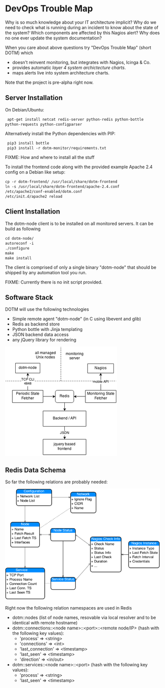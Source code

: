 DevOps Trouble Map
==================

Why is so much knowledge about your IT architecture implicit? Why do we need to check what is running during an incident to know about the state of the system? Which components are affected by this Nagios alert? Why does no one ever update the system documentation?

When you care about above questions try "DevOps Trouble Map" (short DOTM) which

- doesn't reinvent monitoring, but integrates with Nagios, Icinga & Co.
- provides automatic *layer 4 system archictecture charts*.
- maps alerts live into system architecture charts.

Note that the project is pre-alpha right now.

Server Installation
--------------------

On Debian/Ubuntu:

     apt-get install netcat redis-server python-redis python-bottle python-requests python-configparser

Alternatively install the Python dependencies with PIP:

     pip3 install bottle
     pip3 install -r dotm-monitor/requirements.txt
   
FIXME: How and where to install all the stuff

To install the frontend code along with the provided example Apache 2.4 config on a Debian like setup:

    cp -r dotm-frontend/ /usr/local/share/dotm-frontend
    ln -s /usr/local/share/dotm-frontend/apache-2.4.conf /etc/apache2/conf-enabled/dotm.conf
    /etc/init.d/apache2 reload


Client Installation
-------------------

The dotm-node client is to be installed on all monitored servers. It can be build as following

    cd dotm-node/
    autoreconf -i
    ./configure
    make
    make install

The client is comprised of only a single binary "dotm-node" that should be shipped by any automation tool you run.

FIXME: Currently there is no init script provided.


Software Stack
--------------

DOTM will use the following technologies

- Simple remote agent "dotm-node" (in C using libevent and glib)
- Redis as backend store
- Python bottle with Jinja templating
- JSON backend data access
- any jQuery library for rendering



![architecture overview](doc/dotm-architecture.png?raw=true)

Redis Data Schema
-----------------

So far the following relations are probably needed:

![entity overview](doc/dotm-er.png?raw=true)

Right now the following relation namespaces are used in Redis

- dotm::nodes (list of node names, resovable via local resolver and to be identical with remote hostname)
- dotm::connections::&lt;node name>::&lt;port>::&lt;remote node/IP> (hash with the following key values):
  * 'process' => &lt;string>
  * 'connections' => &lt;int>
  * 'last_connection' =>  &lt;timestamp>
  * 'last_seen' => &lt;timestamp>
  * 'direction' => &lt;in/out>
- dotm::services::&lt;node name>::&lt;port> (hash with the following key values):
  * 'process' => &lt;string>
  * 'last_seen' => &lt;timestamp>
